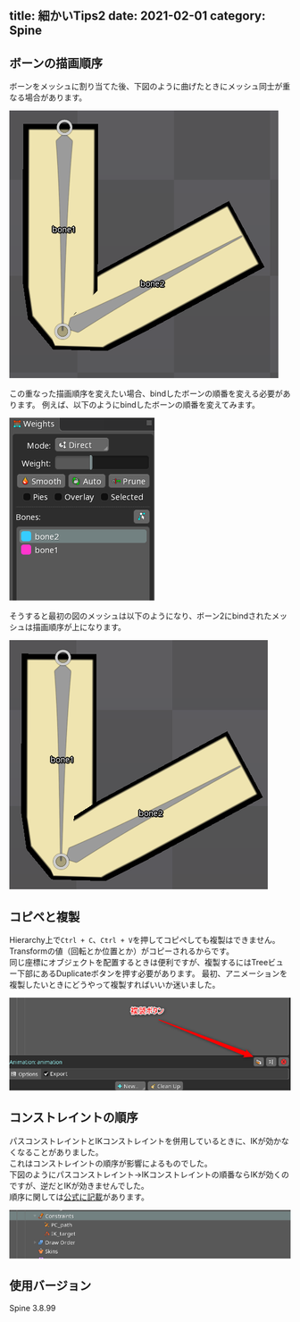 title: 細かいTips2
date: 2021-02-01
category: Spine
---


## ボーンの描画順序

ボーンをメッシュに割り当てた後、下図のように曲げたときにメッシュ同士が重なる場合があります。  

![メッシュの描画順序](/img/2021-02-01-tips2/bind1.png)

この重なった描画順序を変えたい場合、bindしたボーンの順番を変える必要があります。
例えば、以下のようにbindしたボーンの順番を変えてみます。

![bindの順番](/img/2021-02-01-tips2/bind-order.png)

そうすると最初の図のメッシュは以下のようになり、ボーン2にbindされたメッシュは描画順序が上になります。

![メッシュの描画順序2](/img/2021-02-01-tips2/bind2.png)


## コピペと複製

Hierarchy上で`Ctrl + C`、`Ctrl + V`を押してコピペしても複製はできません。  
Transformの値（回転とか位置とか）がコピーされるからです。  
同じ座標にオブジェクトを配置するときは便利ですが、複製するにはTreeビュー下部にあるDuplicateボタンを押す必要があります。
最初、アニメーションを複製したいときにどうやって複製すればいいか迷いました。

![複製](/img/2021-02-01-tips2/duplicate.png)


## コンストレイントの順序

パスコンストレイントとIKコンストレイントを併用しているときに、IKが効かなくなることがありました。  
これはコンストレイントの順序が影響によるものでした。  
下図のようにパスコンストレイント->IKコンストレイントの順番ならIKが効くのですが、逆だとIKが効きませんでした。  
順序に関しては[公式に記載](http://ja.esotericsoftware.com/spine-constraints)があります。

![constraint-oder](/img/2021-02-01-tips2/constraint-order.png)





## 使用バージョン

Spine 3.8.99